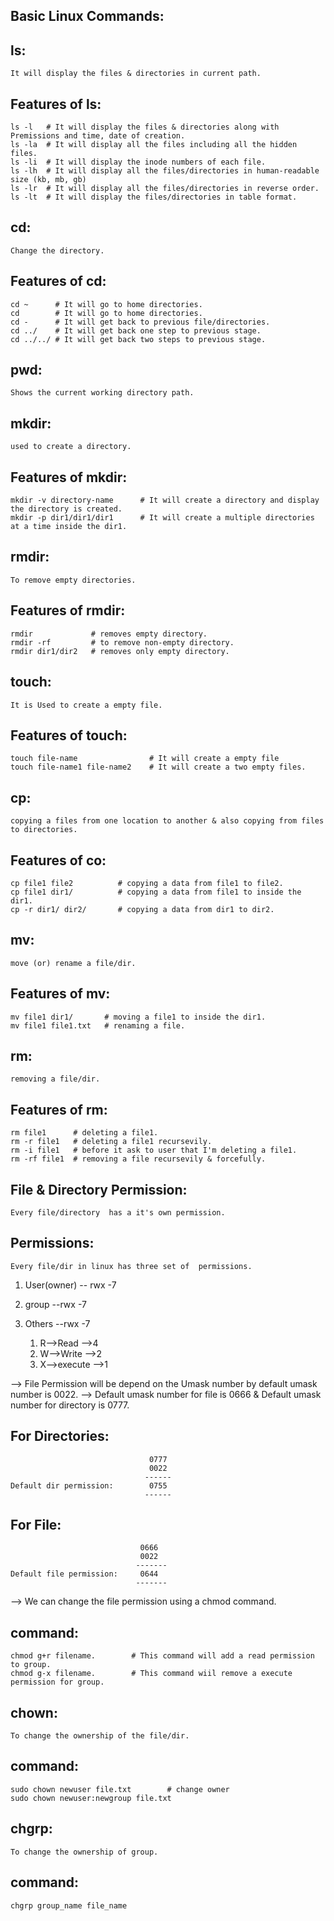 Basic Linux Commands:
---------------------

ls:
---
	It will display the files & directories in current path.

Features of ls:
---------------

	ls -l   # It will display the files & directories along with Premissions and time, date of creation.
	ls -la  # It will display all the files including all the hidden files.
	ls -li  # It will display the inode numbers of each file.
	ls -lh  # It will display all the files/directories in human-readable size (kb, mb, gb)
	ls -lr  # It will display all the files/directories in reverse order.
	ls -lt  # It will display the files/directories in table format.

cd:
---
	Change the directory.

Features of cd:
---------------
	cd ~      # It will go to home directories.
	cd        # It will go to home directories.
	cd -      # It will get back to previous file/directories.
	cd ../    # It will get back one step to previous stage.
	cd ../../ # It will get back two steps to previous stage.

pwd:
----
	Shows the current working directory path.




mkdir:
-----
	used to create a directory.


Features of mkdir:
-----------------
	mkdir -v directory-name      # It will create a directory and display the directory is created.
	mkdir -p dir1/dir1/dir1      # It will create a multiple directories at a time inside the dir1.



rmdir:
------
	To remove empty directories.

Features of rmdir:
------------------
	rmdir             # removes empty directory.
	rmdir -rf         # to remove non-empty directory.
	rmdir dir1/dir2   # removes only empty directory.


touch:
------
	It is Used to create a empty file.
	
Features of touch:
------------------	

	touch file-name                # It will create a empty file
	touch file-name1 file-name2    # It will create a two empty files.


cp:
---
	copying a files from one location to another & also copying from files to directories.

Features of co:
---------------

	cp file1 file2          # copying a data from file1 to file2.
	cp file1 dir1/          # copying a data from file1 to inside the dir1.
	cp -r dir1/ dir2/       # copying a data from dir1 to dir2.


mv:
---
	move (or) rename a file/dir.

Features of mv:
---------------

	mv file1 dir1/       # moving a file1 to inside the dir1.
	mv file1 file1.txt   # renaming a file.

rm:
---
	removing a file/dir.

Features of rm:
--------------
	
	rm file1      # deleting a file1.
	rm -r file1   # deleting a file1 recursevily.
	rm -i file1   # before it ask to user that I'm deleting a file1.
	rm -rf file1  # removing a file recursevily & forcefully.



File & Directory Permission:
---------------------------

	Every file/directory  has a it's own permission.

Permissions:
------------

	Every file/dir in linux has three set of  permissions. 

1) User(owner) -- rwx -7
2) group --rwx -7
3) Others --rwx -7

	1) R-->Read     -->4
	2) W-->Write    -->2
	3) X-->execute  -->1

--> File Permission will be depend on the Umask number by default umask number is 0022.
--> Default umask number for file is 0666 & Default umask number for directory is 0777.

For Directories:
---------------

                                   0777
	                               0022
                                  ------
	Default dir permission:	       0755
                                  ------

For File:
---------


                                 0666
                                 0022
                                -------
	Default file permission:     0644 
                                -------

--> We can change the file permission using a chmod command.

command:
--------

	chmod g+r filename.        # This command will add a read permission to group.
	chmod g-x filename.        # This command wiil remove a execute permission for group.



chown:
-----
	To change the ownership of the file/dir.


command:
--------
	sudo chown newuser file.txt        # change owner
	sudo chown newuser:newgroup file.txt



chgrp:
-----
	To change the ownership of group.

command:
--------
	chgrp group_name file_name
